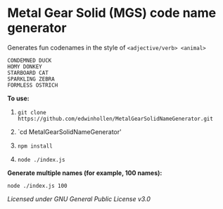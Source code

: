 # Metal Gear Solid (MGS) code name generator

Generates fun codenames in the style of `<adjective/verb> <animal>`

```
CONDEMNED DUCK
HOMY DONKEY
STARBOARD CAT
SPARKLING ZEBRA
FORMLESS OSTRICH
```

**To use:**

1. `git clone https://github.com/edwinhollen/MetalGearSolidNameGenerator.git`

2. `cd MetalGearSolidNameGenerator'

3. `npm install`

4. `node ./index.js`

**Generate multiple names (for example, 100 names):**

`node ./index.js 100`


*Licensed under GNU General Public License v3.0*

